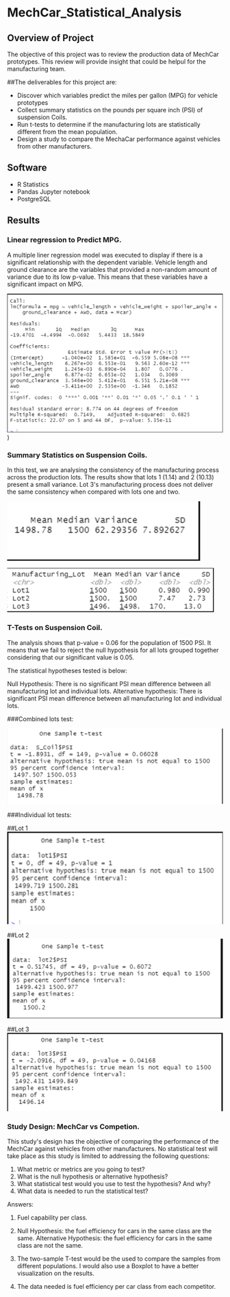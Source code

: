 # MechCar_Statistical_Analysis

## Overview of Project
The objective of this project was to review the production data of MechCar prototypes. This review will provide insight that could be helpul for the manufacturing team. 


##The deliverables for this project are:

*	Discover which variables predict the miles per gallon (MPG) for vehicle prototypes
* Collect summary statistics on the pounds per square inch (PSI) of suspension Coils.									
*	Run t-tests to determine if the manufacturing lots are statistically different from the mean population.
*	Design a study to compare the MechaCar performance against vehicles from other manufacturers.

## Software
*	R Statistics
* Pandas Jupyter notebook									
* PostgreSQL

## Results 

### Linear regression to Predict MPG. 

A multiple liner regression model was executed to display if there is a significant relationship with the dependent variable. Vehicle length and ground clearance are the variables that provided a non-random amount of variance due to its low p-value. This means that these variables have a significant impact on MPG.


![image1](https://github.com/DannyJohnson-Hi/MechaCar_Statistical_Analysis/blob/main/Images/image1.PNG))


### Summary Statistics on Suspension Coils.

In this test, we are analysing the consistency of the manufacturing process across the production lots.  The results show that lots 1 (1.14) and 2 (10.13) present a small variance. 
Lot 3's manufacturing process does not deliver the same consistency when compared with lots one and two.

![image2](https://github.com/DannyJohnson-Hi/MechaCar_Statistical_Analysis/blob/main/Images/image2.PNG)

![image3](https://github.com/DannyJohnson-Hi/MechaCar_Statistical_Analysis/blob/main/Images/image3.PNG)


### T-Tests on Suspension Coil.

The analysis shows that p-value = 0.06 for the population of 1500 PSI.  It means that we fail to reject the null hypothesis for all lots grouped together considering that our significant value is 0.05.

The statistical hypotheses tested is below:

Null Hypothesis: There is no significant PSI mean difference between all manufacturing lot and individual lots. 
Alternative hypothesis: There is significant PSI mean difference between all manufacturing lot and individual lots.

###Combined lots test:


![image4](https://github.com/DannyJohnson-Hi/MechaCar_Statistical_Analysis/blob/main/Images/image4.PNG)

###Individual lot tests:

##Lot 1
![image5](https://github.com/DannyJohnson-Hi/MechaCar_Statistical_Analysis/blob/main/Images/image5.PNG)


##Lot 2
![image6](https://github.com/DannyJohnson-Hi/MechaCar_Statistical_Analysis/blob/main/Images/image6.PNG)


##Lot 3
![image7](https://github.com/DannyJohnson-Hi/MechaCar_Statistical_Analysis/blob/main/Images/image7.PNG)


### Study Design: MechCar vs Competion.

This study's design has the objective of comparing the performance of the MechCar against vehicles from other manufacturers. No statistical test will take place as this study is limited to addressing the following questions: 
1.	What metric or metrics are you going to test?
2.	What is the null hypothesis or alternative hypothesis?
3.	What statistical test would you use to test the hypothesis? And why?
4.	What data is needed to run the statistical test?

Answers:

1.	Fuel capability per class.

2.	Null Hypothesis: the fuel efficiency for cars in the same class are the same. 
Alternative Hypothesis: the fuel efficiency for cars in the same class are not the same.

3.	The two-sample T-test would be the used to compare the samples from different populations. I would also use a Boxplot to have a better visualization on the results.

4.	The data needed is fuel efficiency per car class from each competitor.
